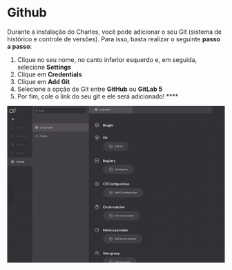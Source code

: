 # Github

Durante a instalação do Charles, você pode adicionar o seu Git \(sistema de histórico e controle de versões\). Para isso, basta realizar o seguinte **passo a passo**: 

1. Clique no seu nome, no canto inferior esquerdo e, em seguida, selecione **Settings**
2. Clique em **Credentials** 
3. Clique em **Add Git** 
4. Selecione a opção de Git entre **GitHub** ou **GitLab 5**
5. Por fim, cole o link do seu git e ele será adicionado!                                       ****

![Passo a passo para inserir seu reposit&#xF3;rio Git no Charles ](../../.gitbook/assets/adicionar-git.gif)



